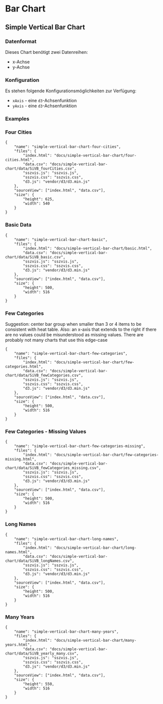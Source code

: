 # Bar Chart

## Simple Vertical Bar Chart

### Datenformat

Dieses Chart benötigt zwei Datenreihen:

* x-Achse
* y-Achse

### Konfiguration

Es stehen folgende Konfigurationsmöglichkeiten zur Verfügung:

* `xAxis` - eine `d3`-Achsenfunktion
* `yAxis` - eine `d3`-Achsenfunktion

### Examples

### Four Cities

```project
{
    "name": "simple-vertical-bar-chart-four-cities",
    "files": {
        "index.html": "docs/simple-vertical-bar-chart/four-cities.html",
        "data.csv": "docs/simple-vertical-bar-chart/data/SiVB_fourCities.csv",
        "sszvis.js": "sszvis.js",
        "sszvis.css": "sszvis.css",
        "d3.js": "vendor/d3/d3.min.js"
    },
    "sourceView": ["index.html", "data.csv"],
    "size": {
        "height": 625,
        "width": 540
    }
}
```

### Basic Data

```project
{
    "name": "simple-vertical-bar-chart-basic",
    "files": {
        "index.html": "docs/simple-vertical-bar-chart/basic.html",
        "data.csv": "docs/simple-vertical-bar-chart/data/SiVB_basic.csv",
        "sszvis.js": "sszvis.js",
        "sszvis.css": "sszvis.css",
        "d3.js": "vendor/d3/d3.min.js"
    },
    "sourceView": ["index.html", "data.csv"],
    "size": {
        "height": 500,
        "width": 516
    }
}
```

### Few Categories

Suggestion: center bar group when smaller than 3 or 4 items to be consistent with heat table. Also: an x-axis that extends to the right if there are no values could be misunderstood as missing values. There are probably not many charts that use this edge-case

```project
{
    "name": "simple-vertical-bar-chart-few-categories",
    "files": {
        "index.html": "docs/simple-vertical-bar-chart/few-categories.html",
        "data.csv": "docs/simple-vertical-bar-chart/data/SiVB_fewCategories.csv",
        "sszvis.js": "sszvis.js",
        "sszvis.css": "sszvis.css",
        "d3.js": "vendor/d3/d3.min.js"
    },
    "sourceView": ["index.html", "data.csv"],
    "size": {
        "height": 500,
        "width": 516
    }
}
```

### Few Categories - Missing Values

```project
{
    "name": "simple-vertical-bar-chart-few-categories-missing",
    "files": {
        "index.html": "docs/simple-vertical-bar-chart/few-categories-missing.html",
        "data.csv": "docs/simple-vertical-bar-chart/data/SiVB_fewCategories_missing.csv",
        "sszvis.js": "sszvis.js",
        "sszvis.css": "sszvis.css",
        "d3.js": "vendor/d3/d3.min.js"
    },
    "sourceView": ["index.html", "data.csv"],
    "size": {
        "height": 500,
        "width": 516
    }
}
```

### Long Names

```project
{
    "name": "simple-vertical-bar-chart-long-names",
    "files": {
        "index.html": "docs/simple-vertical-bar-chart/long-names.html",
        "data.csv": "docs/simple-vertical-bar-chart/data/SiVB_longNames.csv",
        "sszvis.js": "sszvis.js",
        "sszvis.css": "sszvis.css",
        "d3.js": "vendor/d3/d3.min.js"
    },
    "sourceView": ["index.html", "data.csv"],
    "size": {
        "height": 500,
        "width": 516
    }
}
```

### Many Years

```project
{
    "name": "simple-vertical-bar-chart-many-years",
    "files": {
        "index.html": "docs/simple-vertical-bar-chart/many-years.html",
        "data.csv": "docs/simple-vertical-bar-chart/data/SiVB_yearly_many.csv",
        "sszvis.js": "sszvis.js",
        "sszvis.css": "sszvis.css",
        "d3.js": "vendor/d3/d3.min.js"
    },
    "sourceView": ["index.html", "data.csv"],
    "size": {
        "height": 550,
        "width": 516
    }
}
```
